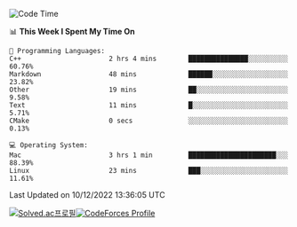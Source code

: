 
<!--START_SECTION:waka-->
![Code Time](http://img.shields.io/badge/Code%20Time-2%2C186%20hrs%201%20min-blue)

📊 **This Week I Spent My Time On** 

```text
💬 Programming Languages: 
C++                      2 hrs 4 mins        ███████████████░░░░░░░░░░   60.76% 
Markdown                 48 mins             ██████░░░░░░░░░░░░░░░░░░░   23.82% 
Other                    19 mins             ██░░░░░░░░░░░░░░░░░░░░░░░   9.58% 
Text                     11 mins             █░░░░░░░░░░░░░░░░░░░░░░░░   5.71% 
CMake                    0 secs              ░░░░░░░░░░░░░░░░░░░░░░░░░   0.13%

💻 Operating System: 
Mac                      3 hrs 1 min         ██████████████████████░░░   88.39% 
Linux                    23 mins             ███░░░░░░░░░░░░░░░░░░░░░░   11.61%

```


 Last Updated on 10/12/2022 13:36:05 UTC
<!--END_SECTION:waka-->
[![Solved.ac프로필](http://mazassumnida.wtf/api/generate_badge?boj=hckim96)](https://solved.ac/hckim96)[![CodeForces Profile](https://cf.leed.at?id=hckim96)](https://codeforces.com/profile/hckim96)
